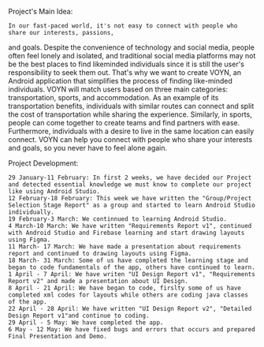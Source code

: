 Project's Main Idea:

	In our fast-paced world, it's not easy to connect with people who share our interests, passions,
and goals. Despite the convenience of technology and social media, people often feel lonely
and isolated, and traditional social media platforms may not be the best places to find likeminded
individuals since it is still the user's responsibility to seek them out.
	That's why we want to create VOYN, an Android application that simplifies the process of finding like-minded individuals.
VOYN will match users based on three main categories: transportation, sports, and
accommodation.
	As an example of its transportation benefits, individuals with similar routes
can connect and split the cost of transportation while sharing the experience. Similarly, in
sports, people can come together to create teams and find partners with ease. Furthermore, individuals
with a desire to live in the same location can easily connect.
	VOYN can help you connect with people who share your interests and goals, so you never have to feel alone again.

Project Development:
  
	29 January-11 February: In first 2 weeks, we have decided our Project and detected essential knowledge we must know to complete our project like using Android Studio.
	12 February-18 February: This week we have written the "Group/Project Selection Stage Report" as a group and started to learn Android Studio individually.
	19 February-3 March: We continnued to learning Android Studio.
	4 March-10 March: We have written "Requirements Report v1", continued with Android Studio and Firebase learning and start drawing layouts using Figma. 
	11 March- 17 March: We have made a presentation about requirements report and continued to drawing layouts using Figma. 
	18 March- 31 March: Some of us have completed the learning stage and began to code fundamentals of the app, others have continued to learn.
	1 April - 7 April: We have writen "UI Design Report v1", "Requirements Report v2" and made a presentation about UI Design.
	8 April - 21 April: We have began to code, firslty some of us have completed xml codes for layouts while others are coding java classes of the app.
	22 April - 28 April: We have written "UI Design Report v2", "Detailed Design Report v1"and continue to coding.
	29 April - 5 May: We have completed the app.
	6 May - 12 May: We have fixed bugs and errors that occurs and prepared Final Presentation and Demo.
 
